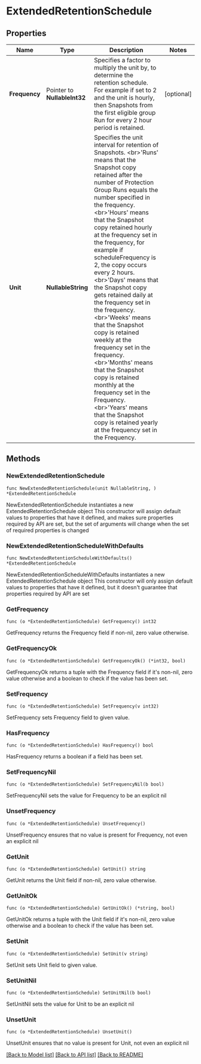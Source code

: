 # ExtendedRetentionSchedule

## Properties

Name | Type | Description | Notes
------------ | ------------- | ------------- | -------------
**Frequency** | Pointer to **NullableInt32** | Specifies a factor to multiply the unit by, to determine the retention schedule. For example if set to 2 and the unit is hourly, then Snapshots from the first eligible group Run for every 2 hour period is retained. | [optional] 
**Unit** | **NullableString** | Specifies the unit interval for retention of Snapshots. &lt;br&gt;&#39;Runs&#39; means that the Snapshot copy retained after the number of Protection Group Runs equals the number specified in the frequency. &lt;br&gt;&#39;Hours&#39; means that the Snapshot copy retained hourly at the frequency set in the frequency, for example if scheduleFrequency is 2, the copy occurs every 2 hours. &lt;br&gt;&#39;Days&#39; means that the Snapshot copy gets retained daily at the frequency set in the frequency. &lt;br&gt;&#39;Weeks&#39; means that the Snapshot copy is retained weekly at the frequency set in the frequency. &lt;br&gt;&#39;Months&#39; means that the Snapshot copy is retained monthly at the frequency set in the Frequency. &lt;br&gt;&#39;Years&#39; means that the Snapshot copy is retained yearly at the frequency set in the Frequency. | 

## Methods

### NewExtendedRetentionSchedule

`func NewExtendedRetentionSchedule(unit NullableString, ) *ExtendedRetentionSchedule`

NewExtendedRetentionSchedule instantiates a new ExtendedRetentionSchedule object
This constructor will assign default values to properties that have it defined,
and makes sure properties required by API are set, but the set of arguments
will change when the set of required properties is changed

### NewExtendedRetentionScheduleWithDefaults

`func NewExtendedRetentionScheduleWithDefaults() *ExtendedRetentionSchedule`

NewExtendedRetentionScheduleWithDefaults instantiates a new ExtendedRetentionSchedule object
This constructor will only assign default values to properties that have it defined,
but it doesn't guarantee that properties required by API are set

### GetFrequency

`func (o *ExtendedRetentionSchedule) GetFrequency() int32`

GetFrequency returns the Frequency field if non-nil, zero value otherwise.

### GetFrequencyOk

`func (o *ExtendedRetentionSchedule) GetFrequencyOk() (*int32, bool)`

GetFrequencyOk returns a tuple with the Frequency field if it's non-nil, zero value otherwise
and a boolean to check if the value has been set.

### SetFrequency

`func (o *ExtendedRetentionSchedule) SetFrequency(v int32)`

SetFrequency sets Frequency field to given value.

### HasFrequency

`func (o *ExtendedRetentionSchedule) HasFrequency() bool`

HasFrequency returns a boolean if a field has been set.

### SetFrequencyNil

`func (o *ExtendedRetentionSchedule) SetFrequencyNil(b bool)`

 SetFrequencyNil sets the value for Frequency to be an explicit nil

### UnsetFrequency
`func (o *ExtendedRetentionSchedule) UnsetFrequency()`

UnsetFrequency ensures that no value is present for Frequency, not even an explicit nil
### GetUnit

`func (o *ExtendedRetentionSchedule) GetUnit() string`

GetUnit returns the Unit field if non-nil, zero value otherwise.

### GetUnitOk

`func (o *ExtendedRetentionSchedule) GetUnitOk() (*string, bool)`

GetUnitOk returns a tuple with the Unit field if it's non-nil, zero value otherwise
and a boolean to check if the value has been set.

### SetUnit

`func (o *ExtendedRetentionSchedule) SetUnit(v string)`

SetUnit sets Unit field to given value.


### SetUnitNil

`func (o *ExtendedRetentionSchedule) SetUnitNil(b bool)`

 SetUnitNil sets the value for Unit to be an explicit nil

### UnsetUnit
`func (o *ExtendedRetentionSchedule) UnsetUnit()`

UnsetUnit ensures that no value is present for Unit, not even an explicit nil

[[Back to Model list]](../README.md#documentation-for-models) [[Back to API list]](../README.md#documentation-for-api-endpoints) [[Back to README]](../README.md)


